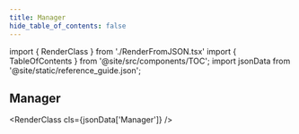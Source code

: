 ```yaml
---
title: Manager
hide_table_of_contents: false
---
```


import { RenderClass } from './RenderFromJSON.tsx'
import { TableOfContents } from '@site/src/components/TOC';
import jsonData from '@site/static/reference_guide.json';

## Manager

<RenderClass cls={jsonData['Manager']} />
<!-- Have to update data here once the json includes all modules -->

<TableOfContents />


